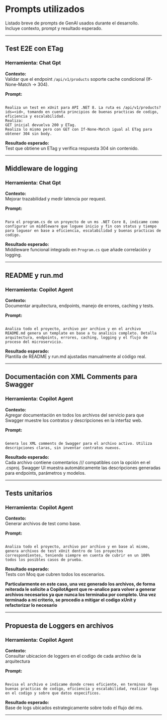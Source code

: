 # Prompts utilizados

Listado breve de prompts de GenAI usados durante el desarrollo.  
Incluye contexto, prompt y resultado esperado.

---

## Test E2E con ETag
### Herramienta: Chat Gpt

**Contexto:**  
Validar que el endpoint `/api/v1/products` soporte cache condicional (If-None-Match → 304).

**Prompt:**  
```

Realiza un test en xUnit para API .NET 8. La ruta es /api/v1/products?ids=<id>, tomando en cuenta principios de buenas practicas de codigo, eficiencia y escalabilidad.
Realiza:
GET inicial devuelva 200 y ETag.
Realiza lo mismo pero con GET con If-None-Match igual al ETag para obtener 304 sin body.

```

**Resultado esperado:**  
Test que obtiene un ETag y verifica respuesta 304 sin contenido.

---

## Middleware de logging
### Herramienta: Chat Gpt

**Contexto:**  
Mejorar trazabilidad y medir latencia por request.

**Prompt:**  
```

Para el program.cs de un proyecto de un ms .NET Core 8, indicame como configurar un middleware que loguee inicio y fin con status y tiempo para loguear en base a eficiencia, escalabilidad y buenas practicas de codigo.

```

**Resultado esperado:**  
Middleware funcional integrado en `Program.cs` que añade correlación y logging.

---

## README y run.md
### Herramienta: Copilot Agent

**Contexto:**  
Documentar arquitectura, endpoints, manejo de errores, caching y tests.

**Prompt:**  
```

Analiza todo el proyecto, archivo por archivo y en el archivo README.md genera un template en base a tu analisis completo. Detalla arquitectura, endpoints, errores, caching, logging y el flujo de proceso del microservicio.

```

**Resultado esperado:**  
Plantilla de README y run.md ajustadas manualmente al código real.

---

## Documentación con XML Comments para Swagger
### Herramienta: Copilot Agent

**Contexto:**  
Agregar documentación en todos los archivos del servicio para que Swagger muestre los contratos y descripciones en la interfaz web.

**Prompt:**  
```

Genera los XML comments de Swagger para el archivo activo. Utiliza descripciones claras, sin inventar contratos nuevos.

```

**Resultado esperado:**  
Cada archivo contiene comentarios /// compatibles con la opción <GenerateDocumentationFile> en el .csproj.
Swagger UI muestra automáticamente las descripciones generadas para endpoints, parámetros y modelos.

---

## Tests unitarios
### Herramienta: Copilot Agent

**Contexto:**  
Generar archivos de test como base.

**Prompt:**  
```

Analiza todo el proyecto, archivo por archivo y en base al mismo, genera archivos de test xUnit dentro de los proyectos correspondientes, teniendo siempre en cuenta de cubrir en un 100% todos los posibles casos de prueba.

```

**Resultado esperado:**  
Tests con Moq que cubren todos los escenarios.

**Particularmente en este caso, una vez generado los archivos, de forma reiterada le solicite a CopilotAgent que re-analice para volver a generar archivos necesarios ya que nunca los terminaba por completo. Una vez terminado a mi criterio, se procedio a mitigar el codigo xUnit y refactorizar lo necesario**

---

## Propuesta de Loggers en archivos 
### Herramienta: Copilot Agent

**Contexto:**  
Consultar ubicacion de loggers en el codigo de cada archivo de la arquitectura 

**Prompt:**  
```

Revisa el archivo e indicame donde crees eficiente, en terminos de buenas practicas de codigo, eficiencia y escalabilidad, realizar logs en el codigo y sobre que datos especificos.

```

**Resultado esperado:**  
Base de logs ubicados estrategicamente sobre todo el flujo del ms.

---